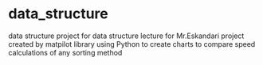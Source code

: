 # data_structure
data structure project for data structure lecture
for Mr.Eskandari 
project created by matpilot library using Python to create charts to compare speed
calculations of any sorting method
